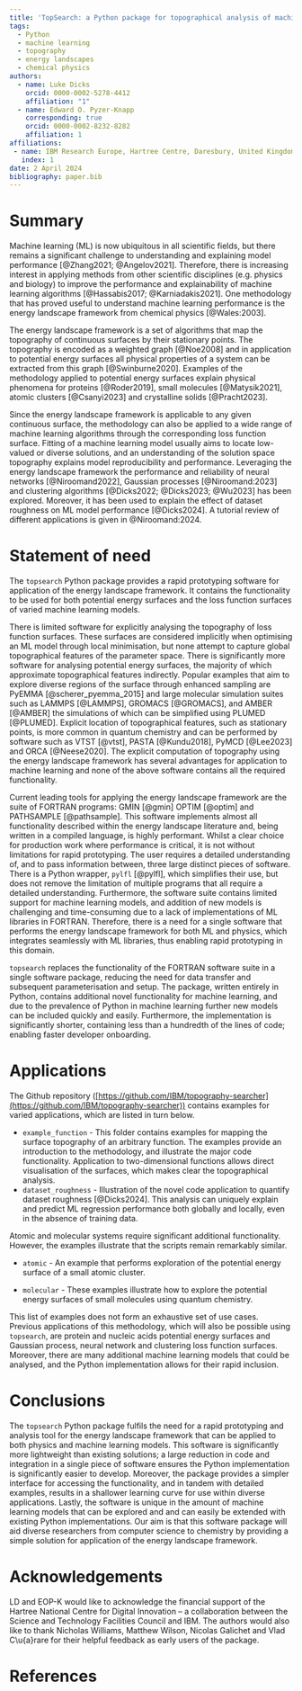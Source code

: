 ```yaml
---
title: 'TopSearch: a Python package for topographical analysis of machine learning models and physical systems'
tags:
  - Python
  - machine learning
  - topography
  - energy landscapes
  - chemical physics
authors:
  - name: Luke Dicks
    orcid: 0000-0002-5278-4412
    affiliation: "1"
  - name: Edward O. Pyzer-Knapp
    corresponding: true
    orcid: 0000-0002-8232-8282
    affiliation: 1
affiliations:
 - name: IBM Research Europe, Hartree Centre, Daresbury, United Kingdom
   index: 1
date: 2 April 2024
bibliography: paper.bib
---
```


# Summary

Machine learning (ML) is now ubiquitous in all scientific fields, but there remains a significant challenge to understanding and explaining model performance [@Zhang2021; @Angelov2021]. Therefore, there is increasing interest in applying methods from other scientific disciplines (e.g. physics and biology) to improve the performance and explainability of machine learning algorithms [@Hassabis2017; @Karniadakis2021]. One methodology that has proved useful to understand machine learning performance is the energy landscape framework from chemical physics [@Wales:2003].

The energy landscape framework is a set of algorithms that map the topography of continuous surfaces by their stationary points. The topography is encoded as a weighted graph [@Noe2008] and in application to potential energy surfaces all physical properties of a system can be extracted from this graph [@Swinburne2020]. Examples of the methodology applied to potential energy surfaces explain physical phenomena for proteins [@Roder2019], small molecules [@Matysik2021], atomic clusters [@Csanyi2023] and crystalline solids [@Pracht2023].

Since the energy landscape framework is applicable to any given continuous surface, the methodology can also be applied to a wide range of machine learning algorithms through the corresponding loss function surface. Fitting of a machine learning model usually aims to locate low-valued or diverse solutions, and an understanding of the solution space topography explains model reproducibility and performance. Leveraging the energy landscape framework the performance and reliability of neural networks [@Niroomand2022], Gaussian processes [@Niroomand:2023] and clustering algorithms [@Dicks2022; @Dicks2023; @Wu2023] has been explored. Moreover, it has been used to explain the effect of dataset roughness on ML model performance [@Dicks2024]. A tutorial review of different applications is given in @Niroomand:2024.

# Statement of need

The `topsearch` Python package provides a rapid prototyping software for application of the energy landscape framework. It contains the functionality to be used for both potential energy surfaces and the loss function surfaces of varied machine learning models.

There is limited software for explicitly analysing the topography of loss function surfaces. These surfaces are considered implicitly when optimising an ML model through local minimisation, but none attempt to capture global topographical features of the parameter space. There is significantly more software for analysing potential energy surfaces, the majority of which approximate topographical features indirectly. Popular examples that aim to explore diverse regions of the surface through enhanced sampling are PyEMMA [@scherer_pyemma_2015] and large molecular simulation suites such as LAMMPS [@LAMMPS], GROMACS [@GROMACS], and AMBER [@AMBER] the simulations of which can be simplified using PLUMED [@PLUMED]. Explicit location of topographical features, such as stationary points, is more common in quantum chemistry and can be performed by software such as VTST [@vtst], PASTA [@Kundu2018], PyMCD [@Lee2023] and ORCA [@Neese2020]. The explicit computation of topography using the energy landscape framework has several advantages for application to machine learning and none of the above software contains all the required functionality.

Current leading tools for applying the energy landscape framework are the suite of FORTRAN programs: GMIN [@gmin] OPTIM [@optim] and PATHSAMPLE [@pathsample]. This software implements almost all functionality described within the energy landscape literature and, being written in a compiled language, is highly performant. Whilst a clear choice for production work where performance is critical, it is not without limitations for rapid prototyping. The user requires a detailed understanding of, and to pass information between, three large distinct pieces of software. There is a Python wrapper, `pylfl` [@pylfl], which simplifies their use, but does not remove the limitation of multiple programs that all require a detailed understanding. Furthermore, the software suite contains limited support for machine learning models, and addition of new models is challenging and time-consuming due to a lack of implementations of ML libraries in FORTRAN. Therefore, there is a need for a single software that performs the energy landscape framework for both ML and physics, which integrates seamlessly with ML libraries, thus enabling rapid prototyping in this domain.

`topsearch` replaces the functionality of the FORTRAN software suite in a single software package, reducing the need for data transfer and subsequent parameterisation and setup. The package, written entirely in Python, contains additional novel functionality for machine learning, and due to the prevalence of Python in machine learning further new models can be included quickly and easily. Furthermore, the implementation is significantly shorter, containing less than a hundredth of the lines of code; enabling faster developer onboarding.

# Applications

The Github repository ([https://github.com/IBM/topography-searcher](https://github.com/IBM/topography-searcher)) contains examples for varied applications, which are listed in turn below.

- `example_function` - This folder contains examples for mapping the surface topography of an arbitrary function. The examples provide an introduction to the methodology, and illustrate the major code functionality. Application to two-dimensional functions allows direct visualisation of the surfaces, which makes clear the topographical analysis.
- `dataset_roughness` - Illustration of the novel code application to quantify dataset roughness [@Dicks2024]. This analysis can uniquely explain and predict ML regression performance both globally and locally, even in the absence of training data.

Atomic and molecular systems require significant additional functionality. However, the examples illustrate that the scripts remain remarkably similar.

- `atomic` - An example that performs exploration of the potential energy surface of a small atomic cluster. 

- `molecular` - These examples illustrate how to explore the potential energy surfaces of small molecules using quantum chemistry.

This list of examples does not form an exhaustive set of use cases. Previous applications of this methodology, which will also be possible using `topsearch`, are protein and nucleic acids potential energy surfaces and Gaussian process, neural network and clustering loss function surfaces. Moreover, there are many additional machine learning models that could be analysed, and the Python implementation allows for their rapid inclusion.

# Conclusions

The `topsearch` Python package fulfils the need for a rapid prototyping and analysis tool for the energy landscape framework that can be applied to both physics and machine learning models. This software is significantly more lightweight than existing solutions; a large reduction in code and integration in a single piece of software ensures the Python implementation is significantly easier to develop. Moreover, the package provides a simpler interface for accessing the functionality, and in tandem with detailed examples, results in a shallower learning curve for use within diverse applications. Lastly, the software is unique in the amount of machine learning models that can be explored and and can easily be extended with existing Python implementations. Our aim is that this software package will aid diverse researchers from computer science to chemistry by providing a simple solution for application of the energy landscape framework.

# Acknowledgements

LD and EOP-K would like to acknowledge the financial support of the Hartree National Centre for Digital Innovation – a collaboration between the Science and Technology Facilities Council and IBM. The authors would also like to thank Nicholas Williams, Matthew Wilson, Nicolas Galichet and Vlad C\u{a}rare for their helpful feedback as early users of the package.

# References
